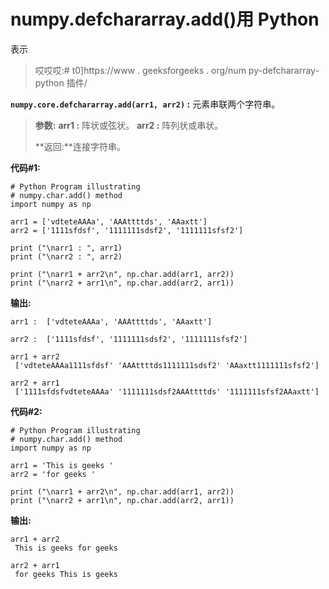 # numpy.defchararray.add()用 Python

表示

> 哎哎哎:# t0]https://www . geeksforgeeks . org/num py-defchararray-python 插件/

**`numpy.core.defchararray.add(arr1, arr2)` :** 元素串联两个字符串。

> **参数:**
> **arr1 :** 阵状或弦状。
> **arr2 :** 阵列状或串状。
> 
> **返回:**连接字符串。

**代码#1:**

```
# Python Program illustrating 
# numpy.char.add() method 
import numpy as np 

arr1 = ['vdteteAAAa', 'AAAttttds', 'AAaxtt']
arr2 = ['1111sfdsf', '1111111sdsf2', '1111111sfsf2']

print ("\narr1 : ", arr1)
print ("\narr2 : ", arr2)

print ("\narr1 + arr2\n", np.char.add(arr1, arr2))
print ("\narr2 + arr1\n", np.char.add(arr2, arr1))
```

**输出:**

```
arr1 :  ['vdteteAAAa', 'AAAttttds', 'AAaxtt']

arr2 :  ['1111sfdsf', '1111111sdsf2', '1111111sfsf2']

arr1 + arr2
 ['vdteteAAAa1111sfdsf' 'AAAttttds1111111sdsf2' 'AAaxtt1111111sfsf2']

arr2 + arr1
 ['1111sfdsfvdteteAAAa' '1111111sdsf2AAAttttds' '1111111sfsf2AAaxtt']

```

**代码#2:**

```
# Python Program illustrating 
# numpy.char.add() method 
import numpy as np 

arr1 = 'This is geeks '
arr2 = 'for geeks '

print ("\narr1 + arr2\n", np.char.add(arr1, arr2))
print ("\narr2 + arr1\n", np.char.add(arr2, arr1))
```

**输出:**

```
arr1 + arr2
 This is geeks for geeks 

arr2 + arr1
 for geeks This is geeks 

```